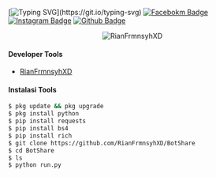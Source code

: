 [![Typing SVG](https://readme-typing-svg.herokuapp.com?font=Koulen&size=25&duration=5000&color=light&center=true&vCenter=true&multiline=true&width=600&lines=Selamat+Datang+Digithub+Rian+XD+Jangan+Lupa+Follow!)](https://git.io/typing-svg)
[![Facebokm Badge](https://img.shields.io/badge/-Facebook-blue?style=flat&logo=Facebook&logoColor=white&link=https://www.facebook.com/hapip.marzuki/)](https://www.facebook.com/hapip.marzuki) [![Instagram Badge](https://img.shields.io/badge/-Instagram-f01397?style=flat&logo=Instagram&logoColor=white&link=https://www.instagram.com/rianfirmnsyh/)](https://www.instagram.com/rianfirmnsyh/)  [![Github Badge](https://img.shields.io/badge/-Github-black?style=flat&logo=Github&logoColor=white&link=https://github.com/RianFrmnsyhXD/)](https://github.com/RianFrmnsyhXD)
<p align="center"> <img src="https://komarev.com/ghpvc/?username=RianFrmnsyhXD&label=Profile%20views&color=0e75b6&style=flat" alt="RianFrmnsyhXD"/></p>

#### Developer Tools
- [RianFrmnsyhXD](https://github.com/RianFrmnsyhXD)

#### Instalasi Tools
``` bash
$ pkg update && pkg upgrade
$ pkg install python
$ pip install requests
$ pip install bs4
$ pip install rich
$ git clone https://github.com/RianFrmnsyhXD/BotShare
$ cd BotShare
$ ls
$ python run.py
```


